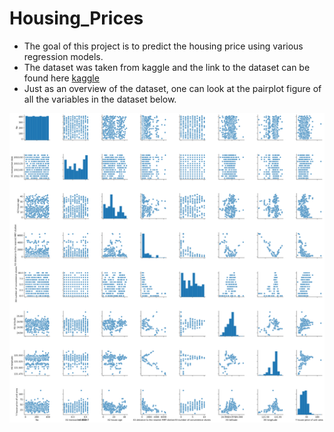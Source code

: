 # Housing_Prices

* The goal of this project is to predict the housing price using various regression models.  
* The dataset was taken from kaggle and the link to the dataset can be found here [kaggle](https://www.kaggle.com/rhuebner/human-resources-data-set)
* Just as an overview of the dataset, one can look at the pairplot figure of all the variables in the dataset below.

![](Figures/Pairplot.png)
